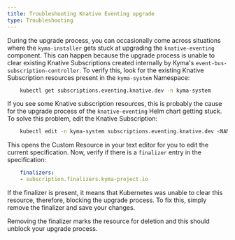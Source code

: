 ```yaml
---
title: Troubleshooting Knative Eventing upgrade
type: Troubleshooting
---
```


During the upgrade process, you can occasionally come across situations where the `kyma-installer` gets stuck at upgrading the `knative-eventing` component. This can happen because the upgrade process is unable to clear existing Knative Subscriptions created internally by Kyma's `event-bus-subscription-controller`. 
To verify this, look for the existing Knative Subscription resources present in the `kyma-system` Namespace:

```bash
    kubectl get subscriptions.eventing.knative.dev -n kyma-system
``` 

If you see some Knative subscription resources, this is probably the cause for the upgrade process of the `knative-eventing` Helm chart getting stuck. To solve this problem, edit the Knative Subscription:

```bash
    kubectl edit -n kyma-system subscriptions.eventing.knative.dev <NAME_OF_THE_KNATIVE_SUBSCRIPTION>
```
This opens the Custom Resource in your text editor for you to edit the current specification. Now, verify if there is a `finalizer` entry in the specification:
```yaml
    finalizers:
    - subscription.finalizers.kyma-project.io
```
If the finalizer is present, it means that Kubernetes was unable to clear this resource, therefore, blocking the upgrade process. To fix this, simply remove the finalizer and save your changes.

Removing the finalizer marks the resource for deletion and this should unblock your upgrade process.
